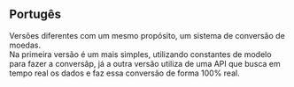 ## Portugês

Versões diferentes com um mesmo propósito, um sistema de conversão de moedas.  
Na primeira versão é um mais simples, utilizando constantes de modelo para fazer a conversãp, já a outra versão utiliza de uma API que busca em tempo real os dados e faz essa conversão de forma 100% real.
